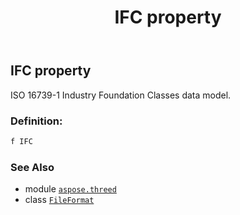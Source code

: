 ﻿---
title: IFC property
second_title: Aspose.3D for Python via .NET API References
description: 
type: docs
weight: 340
url: /python-net/aspose.threed/fileformat/ifc/
is_root: false
---

## IFC property


ISO 16739-1 Industry Foundation Classes data model.
### Definition:
```python
f IFC 
```

### See Also
* module [`aspose.threed`](../../)
* class [`FileFormat`](/3d/python-net/aspose.threed/fileformat)
